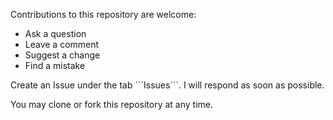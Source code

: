 Contributions to this repository are welcome:

* Ask a question
* Leave a comment
* Suggest a change
* Find a mistake

Create an Issue under the tab ´´´Issues´´´. I will respond as soon as possible.

You may clone or fork this repository at any time.
